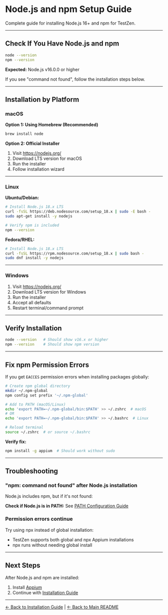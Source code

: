 # Node.js and npm Setup Guide

Complete guide for installing Node.js 16+ and npm for TestZen.

---

## Check If You Have Node.js and npm

```bash
node --version
npm --version
```

**Expected:** Node.js v16.0.0 or higher

If you see "command not found", follow the installation steps below.

---

## Installation by Platform

### macOS

**Option 1: Using Homebrew (Recommended)**
```bash
brew install node
```

**Option 2: Official Installer**
1. Visit https://nodejs.org/
2. Download LTS version for macOS
3. Run the installer
4. Follow installation wizard

---

### Linux

**Ubuntu/Debian:**
```bash
# Install Node.js 18.x LTS
curl -fsSL https://deb.nodesource.com/setup_18.x | sudo -E bash -
sudo apt-get install -y nodejs

# Verify npm is included
npm --version
```

**Fedora/RHEL:**
```bash
# Install Node.js 18.x LTS
curl -fsSL https://rpm.nodesource.com/setup_18.x | sudo bash -
sudo dnf install -y nodejs
```

---

### Windows

1. Visit https://nodejs.org/
2. Download LTS version for Windows
3. Run the installer
4. Accept all defaults
5. Restart terminal/command prompt

---

## Verify Installation

```bash
node --version   # Should show v16.x or higher
npm --version    # Should show npm version
```

---

## Fix npm Permission Errors

If you get `EACCES` permission errors when installing packages globally:

```bash
# Create npm global directory
mkdir ~/.npm-global
npm config set prefix '~/.npm-global'

# Add to PATH (macOS/Linux)
echo 'export PATH=~/.npm-global/bin:$PATH' >> ~/.zshrc  # macOS
# OR
echo 'export PATH=~/.npm-global/bin:$PATH' >> ~/.bashrc  # Linux

# Reload terminal
source ~/.zshrc  # or source ~/.bashrc
```

**Verify fix:**
```bash
npm install -g appium  # Should work without sudo
```

---

## Troubleshooting

### "npm: command not found" after Node.js installation

Node.js includes npm, but if it's not found:

**Check if Node.js is in PATH:** See [PATH Configuration Guide](path-configuration.md)

### Permission errors continue

Try using npx instead of global installation:
- TestZen supports both global and npx Appium installations
- npx runs without needing global install

---

## Next Steps

After Node.js and npm are installed:

1. Install [Appium](appium-setup.md)
2. Continue with [Installation Guide](installation.md)

---

[← Back to Installation Guide](installation.md) | [← Back to Main README](../README.md)
